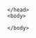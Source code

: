 <html>  
    <head>
        
    </head>
    <body>           
<script>
   const modbus = [{
    "marca": "Khomp",
    "modelo": "IED302",
    "Tipo": "conversor",
    "Aplicação": "Sistemas solares",
    "Cliente": "TRT da 4 Região"
}]

    const encodeData = encodeURIComponent(JSON.stringify(modbus))
    alert(encodeData);
    
    fetch('https://thiago-ito.github.io/Thiago-Ito-Publico/modelos/${encodedData}')
    .then(res => res.text())
    .then(res => console.log(res))
    .catch(err => console.error(err))
</script>

    </body>
</html>
